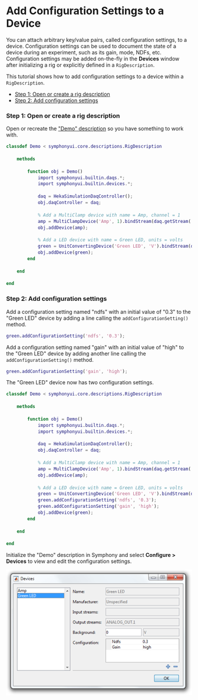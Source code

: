 # Add Configuration Settings to a Device

You can attach arbitrary key/value pairs, called configuration settings, to a device. Configuration settings can be used to document the state of a device during an experiment, such as its gain, mode, NDFs, etc. Configuration settings may be added on-the-fly in the **Devices** window after initializing a rig or explicitly defined in a `RigDescription`.

This tutorial shows how to add configuration settings to a device within a `RigDescription`.

- [Step 1: Open or create a rig description](#step-1-open-or-create-a-rig-description)
- [Step 2: Add configuration settings](#step-2-add-configuration-settings)

### Step 1: Open or create a rig description
Open or recreate the ["Demo" description](Write-a-Rig-Description.md) so you have something to work with.

```matlab
classdef Demo < symphonyui.core.descriptions.RigDescription

    methods

        function obj = Demo()
            import symphonyui.builtin.daqs.*;
            import symphonyui.builtin.devices.*;

            daq = HekaSimulationDaqController();
            obj.daqController = daq;

            % Add a MultiClamp device with name = Amp, channel = 1
            amp = MultiClampDevice('Amp', 1).bindStream(daq.getStream('ANALOG_OUT.0')).bindStream(daq.getStream('ANALOG_IN.0'));
            obj.addDevice(amp);

            % Add a LED device with name = Green LED, units = volts
            green = UnitConvertingDevice('Green LED', 'V').bindStream(daq.getStream('ANALOG_OUT.1'));
            obj.addDevice(green);
        end

    end

end
```

### Step 2: Add configuration settings
Add a configuration setting named "ndfs" with an initial value of "0.3" to the "Green LED" device by adding a line calling the `addConfigurationSetting()` method.

```matlab
green.addConfigurationSetting('ndfs', '0.3');
```

Add a configuration setting named "gain" with an initial value of "high" to the "Green LED" device by adding another line calling the `addConfigurationSetting()` method.

```matlab
green.addConfigurationSetting('gain', 'high');
```

The "Green LED" device now has two configuration settings.

```matlab
classdef Demo < symphonyui.core.descriptions.RigDescription

    methods

        function obj = Demo()
            import symphonyui.builtin.daqs.*;
            import symphonyui.builtin.devices.*;

            daq = HekaSimulationDaqController();
            obj.daqController = daq;

            % Add a MultiClamp device with name = Amp, channel = 1
            amp = MultiClampDevice('Amp', 1).bindStream(daq.getStream('ANALOG_OUT.0')).bindStream(daq.getStream('ANALOG_IN.0'));
            obj.addDevice(amp);

            % Add a LED device with name = Green LED, units = volts
            green = UnitConvertingDevice('Green LED', 'V').bindStream(daq.getStream('ANALOG_OUT.1'));
            green.addConfigurationSetting('ndfs', '0.3');
            green.addConfigurationSetting('gain', 'high');
            obj.addDevice(green);
        end

    end

end
```

Initialize the "Demo" description in Symphony and select **Configure > Devices** to view and edit the configuration settings.

![edit settings](images/add-configuration-settings-to-a-device/edit-settings.png)

